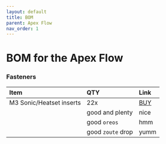 ```yaml
---
layout: default
title: BOM
parent: Apex Flow
nav_order: 1
---
```


# BOM for the Apex Flow

### Fasteners

| Item        | QTY         | Link |
|:-------------|:------------------|:------|
| M3 Sonic/Heatset inserts | 22x | [BUY](https://apexinvent.co.za/products/sonic-brass-threaded-inserts)  |
| | good and plenty   | nice  |
|| good `oreos`      | hmm   |
|| good `zoute` drop | yumm  |




